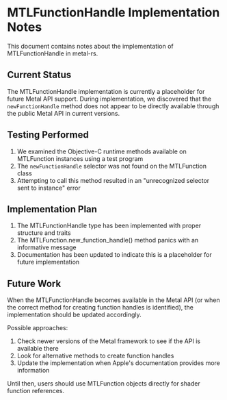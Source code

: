 # MTLFunctionHandle Implementation Notes

This document contains notes about the implementation of MTLFunctionHandle in metal-rs.

## Current Status

The MTLFunctionHandle implementation is currently a placeholder for future Metal API support. 
During implementation, we discovered that the `newFunctionHandle` method does not appear to be 
directly available through the public Metal API in current versions.

## Testing Performed

1. We examined the Objective-C runtime methods available on MTLFunction instances using a test program
2. The `newFunctionHandle` selector was not found on the MTLFunction class
3. Attempting to call this method resulted in an "unrecognized selector sent to instance" error

## Implementation Plan

1. The MTLFunctionHandle type has been implemented with proper structure and traits
2. The MTLFunction.new_function_handle() method panics with an informative message
3. Documentation has been updated to indicate this is a placeholder for future implementation

## Future Work

When the MTLFunctionHandle becomes available in the Metal API (or when the correct method for creating 
function handles is identified), the implementation should be updated accordingly.

Possible approaches:
1. Check newer versions of the Metal framework to see if the API is available there
2. Look for alternative methods to create function handles
3. Update the implementation when Apple's documentation provides more information

Until then, users should use MTLFunction objects directly for shader function references.